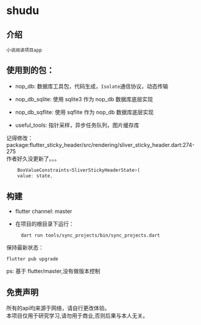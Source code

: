 # shudu

## 介绍

    小说阅读项目app


## 使用到的包：
 - nop_db: 数据库工具包，代码生成，`Isolate`通信协议，动态传输
 - nop_db_sqlite: 使用 sqlite3 作为 nop_db 数据库底层实现
 - nop_db_sqflite: 使用 sqflite 作为 nop_db 数据库底层实现

- useful_tools: 指针采样，异步任务队列，图片缓存库

记得修改：package:flutter_sticky_header/src/rendering/sliver_sticky_header.dart:274-275  
作者好久没更新了。。。

```dart
    BoxValueConstraints<SliverStickyHeaderState>(
    value: state,
```

## 构建
- flutter channel: master
- 在项目的根目录下运行：

        dart run tools/sync_projects/bin/sync_projects.dart
 
保持最新状态：

    flutter pub upgrade

ps: 基于 flutter/master,没有做版本控制

## 免责声明

所有的api均来源于网络，请自行更改体验。  
本项目仅用于研究学习,请勿用于商业,否则后果与本人无关。
